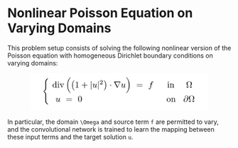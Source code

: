 # Nonlinear Poisson Equation on Varying Domains
This problem setup consists of solving the following nonlinear version of the Poisson equation with homogeneous Dirichlet boundary conditions on varying domains:

<p align="center">
  <img width="400" src="../figures/Nonlinear_Eq.png" style="margin: auto;">
</p>

In particular, the domain `\Omega` and source term `f` are permitted to vary, and the convolutional network is trained to learn the mapping between these input terms and the target solution `u`.

